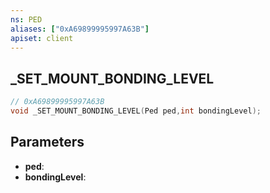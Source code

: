```yaml
---
ns: PED
aliases: ["0xA69899995997A63B"]
apiset: client
---
```

## _SET_MOUNT_BONDING_LEVEL

```c
// 0xA69899995997A63B
void _SET_MOUNT_BONDING_LEVEL(Ped ped,int bondingLevel);
```


## Parameters
* **ped**:
* **bondingLevel**:



